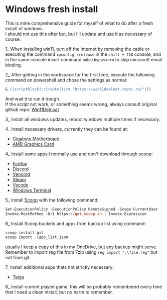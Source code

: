 # Windows fresh install

This is mine comprehensive guide for myself of what to do after a fresh install
of windows.\
I should not use this ofter but, but i'll update and use it as necessary of
course.

1_ When installing win11, turn off the internet by removing the cable or
executing the command `ipconfig /release` in the `shift + f10` console, and in
the same console insert command `oobe\bypassnro` to skip microsoft email
binding.

2_ After getting in the workspace for the first time, execute the following
command on powershell and chose the settings as normal:

```ps
& ([scriptblock]::Create((irm "https://win11debloat.raphi.re/")))
```

And wait it to run it trough.\
If the script not work, or something seems wrong, always consult original github
repo: [Win11Debloat](https://github.com/Raphire/Win11Debloat)

3_ Install all windows updates, reboot windows multiple times if necessary.

4_ Install necessary drivers, currently they can be found at:

- [Gigabyte Motherboard](https://www.gigabyte.com/br/Motherboard/X670-GAMING-X-AX-V2-rev-10/support)
- [AMD Graphics Card](https://www.amd.com/pt/support/download/drivers.html)

4_ Install some apps I normally use and don't download through scoop:

- [Firefox](https://www.mozilla.org/pt-BR/firefox/download/thanks/)
- [Discord](https://discord.com/)
- [Vencord](https://vencord.dev/)
- [Steam](https://store.steampowered.com/?l=portuguese)
- [Vscode](https://code.visualstudio.com/)
- [Windows Terminal](https://apps.microsoft.com/detail/9n0dx20hk701)

5_ Install [Scoop](https://scoop.sh/) with the following command:

```ps
Set-ExecutionPolicy -ExecutionPolicy RemoteSigned -Scope CurrentUser
Invoke-RestMethod -Uri https://get.scoop.sh | Invoke-Expression
```

6_ Install Scoop buckets and apps from backup list using command:

```ps
scoop install git
scoop import .\app_list.json
```

usually I keep a copy of this in my OneDrive, but any backup might serve.\
Remember to import reg file from 7zip using `reg import ".\file.reg"` but not
from git.

7_ Install additional apps thats not strictly necessary: 
- [Taiga](https://taiga.moe/)

8_ Install current played game, this will be probably remembered every time that I need a clean install, but no harm to remember.

